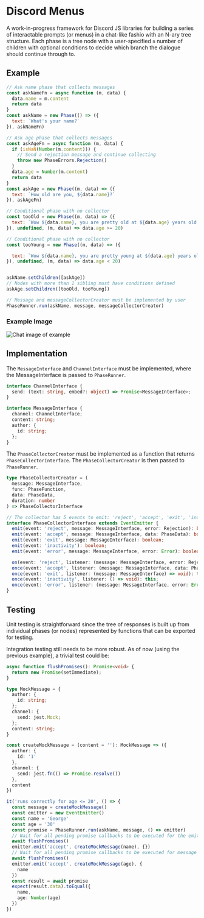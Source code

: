 # Discord Menus

A work-in-progress framework for Discord JS libraries for building a series of interactable prompts (or menus) in a chat-like fashio with an N-ary tree structure. Each phase is a tree node with a user-specified `n` number of children with optional conditions to decide which branch the dialogue should continue through to.

## Example
```js
// Ask name phase that collects messages
const askNameFn = async function (m, data) {
  data.name = m.content
  return data
}
const askName = new Phase(() => ({
  text: `What's your name?`
}), askNameFn)

// Ask age phase that collects messages
const askAgeFn = async function (m, data) {
  if (isNaN(Number(m.content))) {
    // Send a rejection message and continue collecting
    throw new PhaseErrors.Rejection()
  }
  data.age = Number(m.content)
  return data
}
const askAge = new Phase((m, data) => ({
  text: `How old are you, ${data.name}?`
}), askAgeFn)

// Conditional phase with no collector
const tooOld = new Phase((m, data) => ({
  text: `Wow ${data.name}, you are pretty old at ${data.age} years old!`
}), undefined, (m, data) => data.age >= 20)

// Conditional phase with no collector
const tooYoung = new Phase((m, data) => ({

  text: `Wow ${data.name}, you are pretty young at ${data.age} years old!`
}), undefined, (m, data) => data.age < 20)


askName.setChildren([askAge])
// Nodes with more than 1 sibling must have conditions defined
askAge.setChildren([tooOld, tooYoung])

// Message and messageCollectorCreator must be implemented by user
PhaseRunner.run(askName, message, messageCollectorCreator)

```
### Example Image
![Chat image of example](https://i.imgur.com/rb1CauC.png)

## Implementation

The `MessageInterface` and `ChannelInterface` must be implemented, where the MessageInterface is passed to `PhaseRunner`.
```ts
interface ChannelInterface {
  send: (text: string, embed?: object) => Promise<MessageInterface>;
}

interface MessageInterface {
  channel: ChannelInterface;
  content: string;
  author: {
    id: string;
  };
}
```
The `PhaseCollectorCreator` must be implemented as a function that returns `PhaseCollectorInterface`. The `PhaseCollectorCreator` is then passed to `PhaseRunner`.
```ts
type PhaseCollectorCreator = (
  message: MessageInterface,
  func: PhaseFunction,
  data: PhaseData,
  duration: number
) => PhaseCollectorInterface

// The collector has 5 events to emit: 'reject', 'accept', 'exit', 'inactivity', 'exit'
interface PhaseCollectorInterface extends EventEmitter {
  emit(event: 'reject', message: MessageInterface, error: Rejection): boolean;
  emit(event: 'accept', message: MessageInterface, data: PhaseData): boolean;
  emit(event: 'exit', message: MessageInterface): boolean;
  emit(event: 'inactivity'): boolean;
  emit(event: 'error', message: MessageInterface, error: Error): boolean;

  on(event: 'reject', listener: (message: MessageInterface, error: Rejection) => void): this;
  once(event: 'accept', listener: (message: MessageInterface, data: PhaseData) => void): this;
  once(event: 'exit', listener: (message: MessageInterface) => void): this;
  once(event: 'inactivity', listener: () => void): this;
  once(event: 'error', listener: (message: MessageInterface, error: Error) => void): this;
}
```

## Testing

Unit testing is straightforward since the tree of responses is built up from individual phases (or nodes) represented by functions that can be exported for testing.

Integration testing still needs to be more robust. As of now (using the previous example), a trivial test could be:
```ts
async function flushPromises(): Promise<void> {
  return new Promise(setImmediate);
}

type MockMessage = {
  author: {
    id: string;
  };
  channel: {
    send: jest.Mock;
  };
  content: string;
}

const createMockMessage = (content = ''): MockMessage => ({
  author: {
    id: '1'
  },
  channel: {
    send: jest.fn(() => Promise.resolve())
  },
  content
})

it('runs correctly for age <= 20', () => {
  const message = createMockMessage()
  const emitter = new EventEmitter()
  const name = 'George'
  const age = '30'
  const promise = PhaseRunner.run(askName, message, () => emitter)
  // Wait for all pending promise callbacks to be executed for the emitter to set up
  await flushPromises()
  emitter.emit('accept', createMockMessage(name), {})
  // Wait for all pending promise callbacks to be executed for message to be accepted
  await flushPromises()
  emitter.emit('accept', createMockMessage(age), {
    name
  })
  const result = await promise
  expect(result.data).toEqual({
    name,
    age: Number(age)
  })
})
```
